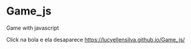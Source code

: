 # Game_js
Game with javascript

Click na bola e ela desaparece 
https://lucyellensilva.github.io/Game_js/
